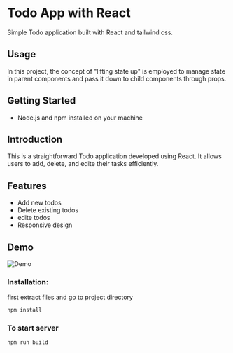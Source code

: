 # Todo App with React

Simple Todo application built with React and tailwind css.

## Usage
In this project, the concept of "lifting state up" is employed to manage state in parent components and pass it down to child components through props.
## Getting Started
- Node.js and npm installed on your machine
## Introduction

This is a straightforward Todo application developed using React. It allows users to add, delete, and edite their tasks efficiently.

## Features

- Add new todos
- Delete existing todos
- edite todos
- Responsive design

## Demo
![Demo](https://github.com/pooriaamini/Simple-Todo-App/assets/144540664/e4eb925c-6fb0-435c-befd-aacf09de729f)


### Installation:
first extract files and go to project directory
```bash
npm install
```
### To start server
```
npm run build
```

